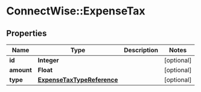 # ConnectWise::ExpenseTax

## Properties
Name | Type | Description | Notes
------------ | ------------- | ------------- | -------------
**id** | **Integer** |  | [optional] 
**amount** | **Float** |  | [optional] 
**type** | [**ExpenseTaxTypeReference**](ExpenseTaxTypeReference.md) |  | [optional] 


